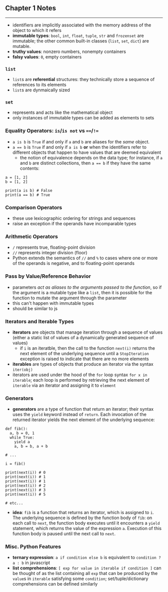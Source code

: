 ## Chapter 1 Notes

---

- identifiers are implicitly associated with the memory address of the object to which it refers
- **immutable types**: `bool`, `int`, `float`, `tuple`, `str` and `frozenset` are immutable; the other common built-in classes (`list`, `set`, `dict`) are mutable.
- **truthy values**: nonzero numbers, nonempty containers
- **falsy values**: `0`, empty containers

### `list`

- `list`s are **referential** structures: they technically store a sequence of references to its elements
- `list`s are dynmaically sized

### `set`

- represents and acts like the mathematical object
- only instances of immutable types can be added as elements to sets

### Equality Operators: `is`/`is not` vs `==`/`!=`

- `a is b` is `True` if and only if `a` and `b` are aliases for the *same* object.
- `a == b` is `True` if and only if `a is b` **or** when the identifiers refer to different objects that happen to have values that are deemed equivalent
  - the notion of equivalence depends on the data type; for instance, if `a` and `b` are distinct collections, then `a == b` if they have the same contents:

```
a = [1, 2]
b = [1, 2]

print(a is b) # False
print(a == b) # True
```

### Comparison Operators

- these use lexicographic ordering for strings and sequences
- raise an exception if the operands have incomparable types

### Arithmetic Operators

- `/` represents true, floating-point division
- `//` represents integer division (floor)
- Python extends the semantics of `//` and `%` to cases where one or more of the operands is negative, and to floating-point operands

### Pass by Value/Reference Behavior

- parameters *act as aliases to the arguments passed to the function*, so if the argument is a mutable type like a `list`, then it is possible for the function to mutate the argument through the parameter
- this can't happen with immutable types
- should be similar to js

### Iterators and Iterable Types

- **iterators** are objects that manage iteration through a sequence of values (either a static list of values of a dynamically generated sequence of values)
  - if `i` is an iteratble, then the call to the function `next(i)` returns the next element of the underlying sequence until a `StopIteration` exception is raised to indicate that there are no more elements
- **iterables** are types of objects that produce an iterator via the syntax `iter(obj)`
- iterators are used under the hood of the `for` loop syntax `for x in iterable`; each loop is performed by retrieving the next element of `iterable` via an iterator and assigning it to `element`

### Generators

- **generators** are a type of function that return an iterator; their syntax uses the `yield` keyword instead of `return`. Each invocation of the returned iterator yields the next element of the underlying sequence:

```
def fib():
  a, b = 0, 1
  while True:
    yield a
    a, b = b, a + b

# ...

i = fib()

print(next(i)) # 0
print(next(i)) # 1
print(next(i)) # 1
print(next(i)) # 2
print(next(i)) # 3
print(next(i)) # 5

# etc...
```

- **idea**: `fib` is a function that returns an iterator, which is assigned to `i`. The underlying sequence is defined by the function body of `fib`: on each call to `next`, the function body executes until it encounters a `yield` statement, which returns the value of the expression `a`. Execution of this function body is paused until the next call to `next`.

### Misc. Python Features

- **ternary expression**: `a if condition else b` is equivalent to `condition ? a : b` in javascript
- **list comprehensions**: `[ exp for value in iterable if condition ]` can be thought of as the list containing all `exp` that can be produced by the `value`s in `iterable` satisfying some `condition`; set/tuple/dictionary comprehensions can be defined similarly